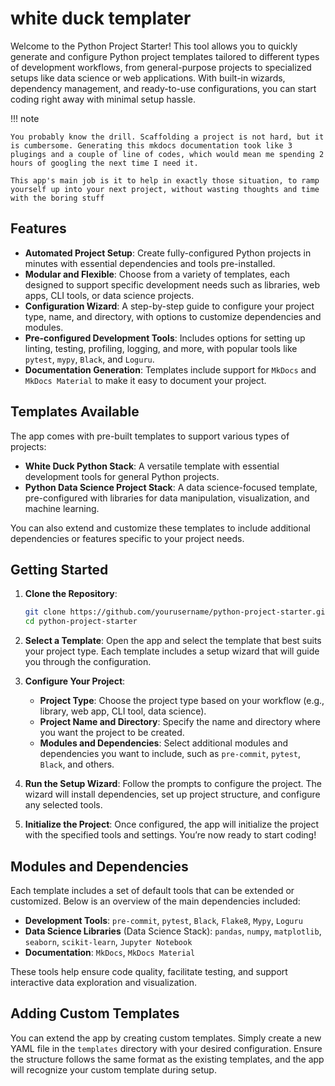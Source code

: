 
# white duck templater

Welcome to the Python Project Starter! This tool allows you to quickly generate and configure Python project templates tailored to different types of development workflows, from general-purpose projects to specialized setups like data science or web applications. With built-in wizards, dependency management, and ready-to-use configurations, you can start coding right away with minimal setup hassle.

!!! note

    You probably know the drill. Scaffolding a project is not hard, but it is cumbersome. Generating this mkdocs documentation took like 3 plugings and a couple of line of codes, which would mean me spending 2 hours of googling the next time I need it.

    This app's main job is it to help in exactly those situation, to ramp yourself up into your next project, without wasting thoughts and time with the boring stuff

## Features

- **Automated Project Setup**: Create fully-configured Python projects in minutes with essential dependencies and tools pre-installed.
- **Modular and Flexible**: Choose from a variety of templates, each designed to support specific development needs such as libraries, web apps, CLI tools, or data science projects.
- **Configuration Wizard**: A step-by-step guide to configure your project type, name, and directory, with options to customize dependencies and modules.
- **Pre-configured Development Tools**: Includes options for setting up linting, testing, profiling, logging, and more, with popular tools like `pytest`, `mypy`, `Black`, and `Loguru`.
- **Documentation Generation**: Templates include support for `MkDocs` and `MkDocs Material` to make it easy to document your project.

## Templates Available

The app comes with pre-built templates to support various types of projects:

- **White Duck Python Stack**: A versatile template with essential development tools for general Python projects.
- **Python Data Science Project Stack**: A data science-focused template, pre-configured with libraries for data manipulation, visualization, and machine learning.

You can also extend and customize these templates to include additional dependencies or features specific to your project needs.

## Getting Started

1. **Clone the Repository**: 
   ```bash
   git clone https://github.com/yourusername/python-project-starter.git
   cd python-project-starter
   ```

2. **Select a Template**: 
   Open the app and select the template that best suits your project type. Each template includes a setup wizard that will guide you through the configuration.

3. **Configure Your Project**:
   - **Project Type**: Choose the project type based on your workflow (e.g., library, web app, CLI tool, data science).
   - **Project Name and Directory**: Specify the name and directory where you want the project to be created.
   - **Modules and Dependencies**: Select additional modules and dependencies you want to include, such as `pre-commit`, `pytest`, `Black`, and others.
  
4. **Run the Setup Wizard**:
   Follow the prompts to configure the project. The wizard will install dependencies, set up project structure, and configure any selected tools.

5. **Initialize the Project**:
   Once configured, the app will initialize the project with the specified tools and settings. You’re now ready to start coding!

## Modules and Dependencies

Each template includes a set of default tools that can be extended or customized. Below is an overview of the main dependencies included:

- **Development Tools**: `pre-commit`, `pytest`, `Black`, `Flake8`, `Mypy`, `Loguru`
- **Data Science Libraries** (Data Science Stack): `pandas`, `numpy`, `matplotlib`, `seaborn`, `scikit-learn`, `Jupyter Notebook`
- **Documentation**: `MkDocs`, `MkDocs Material`

These tools help ensure code quality, facilitate testing, and support interactive data exploration and visualization.

## Adding Custom Templates

You can extend the app by creating custom templates. Simply create a new YAML file in the `templates` directory with your desired configuration. Ensure the structure follows the same format as the existing templates, and the app will recognize your custom template during setup.



